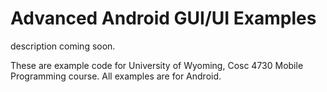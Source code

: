 Advanced Android GUI/UI Examples
===========
description coming soon.



These are example code for University of Wyoming, Cosc 4730 Mobile Programming course.
All examples are for Android.
